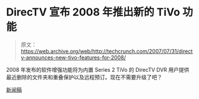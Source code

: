 # DirecTV 宣布 2008 年推出新的 TiVo 功能

> 原文：<https://web.archive.org/web/http://techcrunch.com/2007/07/31/directv-announces-new-tivo-features-for-2008/>

2008 年发布的软件增强功能将为内置 Series 2 TiVo 的 DirecTV DVR 用户提供最近删除的文件夹和重叠保护以及远程预订。现在不需要升级了吧？

[新闻稿](https://web.archive.org/web/20150918085154/http://investor.tivo.com/releasedetail.cfm?ReleaseID=257482)